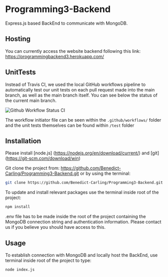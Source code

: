# Programming3-Backend

Express.js based BackEnd to communicate with MongoDB.

## Hosting

You can currently access the website backend following this link: https://programmingbackend3.herokuapp.com/

## UnitTests

Instead of Travis CI, we used the local GitHub workflows pipeline to automatically test our unit tests on each pull request made into the main branch, as well as the main branch itself. You can see below the status of the current main branch.

![Github Workflow Status CI](https://github.com/Benedict-Carling/Programming3-Backend/workflows/Node.js%20CI/badge.svg)

The workflow initiator file can be seen within the `.github/workflows/` folder and the unit tests themselves can be found within `/test` folder

## Installation

Please install [node.js] (https://nodejs.org/en/download/current/) and [git] (https://git-scm.com/download/win)

Git clone the project from: https://github.com/Benedict-Carling/Programming3-Backend.git or by using the terminal:

```bash
git clone https://github.com/Benedict-Carling/Programming3-Backend.git
```

To update and install relevant packages use the terminal inside root of the project:

```bash
npm install
```

.env file has to be made inside the root of the project containing the MongoDB connection string and authentication information. Please contact us if you believe you should have access to this.

## Usage

To establish connection with MongoDB and locally host the BackEnd, use terminal inside root of the project to type:

```bash
node index.js
```
